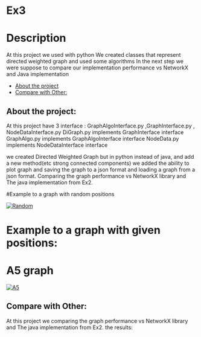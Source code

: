 # Ex3

# Description
At this project we used with python 
We created classes that represent directed weighted graph and used some algorithms
In the next step we were suppose to compare our implementation performance vs NetworkX and Java implementation



* [About the project](#p1)
* [Compare with Other:](#p2)



<a name="p1"></a>
## About the project:
At this project have 3 interface : GraphAlgoInterface.py ,GraphInterface.py , NodeDataInterface.py
DiGraph.py implements GraphInterface interface 
GraphAlgo.py implements GraphAlgoInterface interface
NodeData.py implements NodeDataInterface interface

we created Directed Weighted Graph but in python instead of java, and add a new method(etc strong connected components)
we added the ability to plot graph and saving the graph to a json format and loading a graph from a json format.
Comparing the graph performance vs NetworkX library and The java implementation from Ex2.



   #Example to a graph with random positions


<a href='https://postimages.org/' target='_blank'><img src='https://i.postimg.cc/kMRyY7vg/Random.jpg' border='0' alt='Random'/></a>


  # Example to a graph with given positions:
  # A5 graph
    
    

<a href='https://postimg.cc/4K6ygnXm' target='_blank'><img src='https://i.postimg.cc/8C36Lr3B/A5.png' border='0' alt='A5'/></a>


<a name="p2"></a>
## Compare with Other:

At this project we comparing the graph performance vs NetworkX library and The java implementation from Ex2.
the results:




